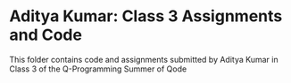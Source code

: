 # Aditya Kumar: Class 3 Assignments and Code
This folder contains code and assignments submitted by Aditya Kumar in Class 3 of the Q-Programming Summer of Qode